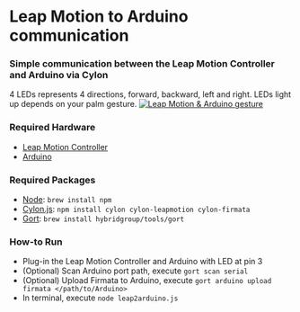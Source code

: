 # Leap Motion to Arduino communication
### Simple communication between the Leap Motion Controller and Arduino via Cylon

4 LEDs represents 4 directions, forward, backward, left and right. LEDs light up depends on your palm gesture.
[![Leap Motion & Arduino gesture](https://i.ytimg.com/vi/vXvvcjSzRsA/hqdefault.jpg)](https://www.youtube.com/watch?v=vXvvcjSzRsA "Leap Motion & Arduino gesture")

### Required Hardware
- [Leap Motion Controller](https://www.leapmotion.com/)
- [Arduino](https://www.arduino.cc/)

### Required Packages
- [Node](https://nodejs.org/en/):
`brew install npm`
- [Cylon.js](https://cylonjs.com/):
`npm install cylon cylon-leapmotion cylon-firmata`
- [Gort](http://gort.io/):
`brew install hybridgroup/tools/gort`


### How-to Run
- Plug-in the Leap Motion Controller and Arduino with LED at pin 3
- (Optional) Scan Arduino port path, execute `gort scan serial`
- (Optional) Upload Firmata to Arduino, execute `gort arduino upload firmata </path/to/Arduino>`
- In terminal, execute `node leap2arduino.js`
